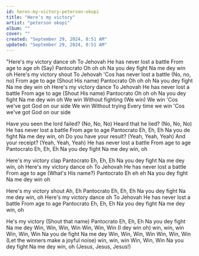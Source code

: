 ```yaml
---
id: heres-my-victory-peterson-okopi
title: "Here's my victory"
artist: "peterson okopi"
album: ""
cover: ""
created: "September 29, 2024, 8:51 AM"
updated: "September 29, 2024, 8:51 AM"
---
```


"Here's my victory dance oh
To Jehovah
He has never lost a battle
From age to age oh
(Say)
Pantocrato
Oh oh oh
Na you dey fight
Na me dey win oh
Here's my victory shout
To Jehovah
'Cos has never lost a battle
(No, no, no)
From age to age
(Shout His name)
Pantocrato
Oh oh oh
Na you dey fight
Na me dey win oh
Here's my victory dance
To Jehovah
He has never lost a battle
From age to age
(Shout His name)
Pantocrato
Oh oh oh
Na you dey fight
Na me dey win oh
We win
Without fighting
(We win)
We win
'Cos we've got God on our side
We win
Without trying
Every time we win
'Cos we've got God on our side

Have you seen the lord failed? (No, No, No)
Heard that he lied? (No, No, No)
He has never lost a battle
From age to age
Pantocrato
Eh, Eh, Eh
Na you de fight
Na me dey win, oh
Do you have your result? (Yeah, Yeah, Yeah)
And your receipt? (Yeah, Yeah, Yeah)
He has never lost a battle
From age to age
Pantocrato
Eh, Eh, Eh
Na you dey fight
Na me dey win, oh

Here's my victory clap
Pantocrato
Eh, Eh, Eh
Na you dey fight
Na me dey win, oh
Here's my victory dance oh
To Jehovah
He has never lost a battle
From age to age
(What's His name?)
Pantocrato
Eh eh eh
Na you dey fight
Na me dey win oh

Here's my victory shout
Ah, Eh
Pantocrato
Eh, Eh, Eh
Na you dey fight
Na me dey win, oh
Here's my victory dance oh
To Jehovah
He has never lost a battle
From age to age
Pantocrato
Eh, Eh, Eh
Na you dey fight
Na me dey win, oh

He's my victory
(Shout that name)
Pantocrato
Eh, Eh, Eh
Na you dey fight
Na me dey
Win, Win, Win, Win
Win, Win, Win
(I dey win oh) win, win, win
Win, Win, Win
Na you de fight
Na me dey
Win, Win, Win, Win
Win, Win, Win
(Let the winners make a joyful noise) win, win, win
Win, Win, Win
Na you dey fight
Na me dey win, oh
(Jesus, Jesus, Jesus!)
